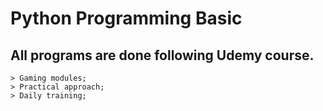# Python Programming Basiс

## All programs are done following Udemy course.
	> Gaming modules;
	> Practical approach;
	> Daily training;
